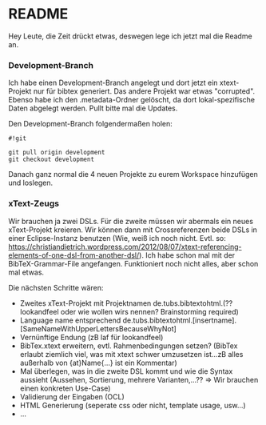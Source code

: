 # README #

Hey Leute, die Zeit drückt etwas, deswegen lege ich jetzt mal die Readme an.

### Development-Branch ###

Ich habe einen Development-Branch angelegt und dort jetzt ein xtext-Projekt nur für bibtex generiert. Das andere Projekt war etwas "corrupted".
Ebenso habe ich den .metadata-Ordner gelöscht, da dort lokal-spezifische Daten abgelegt werden.
Pullt bitte mal die Updates.

Den Development-Branch folgendermaßen holen: 

```
#!git

git pull origin development
git checkout development
```

Danach ganz normal die 4 neuen Projekte zu eurem Workspace hinzufügen und loslegen.

### xText-Zeugs ###

Wir brauchen ja zwei DSLs. Für die zweite müssen wir abermals ein neues xText-Projekt kreieren. Wir können dann mit Crossreferenzen beide DSLs in einer Eclipse-Instanz benutzen (Wie, weiß ich noch nicht. Evtl. so: https://christiandietrich.wordpress.com/2012/08/07/xtext-referencing-elements-of-one-dsl-from-another-dsl/). 
Ich habe schon mal mit der BibTeX-Grammar-File angefangen. Funktioniert noch nicht alles, aber schon mal etwas. 

Die nächsten Schritte wären:

* Zweites xText-Projekt mit Projektnamen de.tubs.bibtextohtml.(?? lookandfeel oder wie wollen wirs nennen? Brainstorming required)
* Language name entsprechend de.tubs.bibtextohtml.[insertname].[SameNameWithUpperLettersBecauseWhyNot]
* Vernünftige Endung (zB laf für lookandfeel)
* BibTex.xtext erweitern, evtl. Rahmenbedingungen setzen? (BibTex erlaubt ziemlich viel, was mit xtext schwer umzusetzen ist...zB alles außerhalb von {at}Name{...} ist ein Kommentar)
* Mal überlegen, was in die zweite DSL kommt und wie die Syntax aussieht (Aussehen, Sortierung, mehrere Varianten,...?? => Wir brauchen einen konkreten Use-Case)
* Validierung der Eingaben (OCL)
* HTML Generierung (seperate css oder nicht, template usage, usw...) 
* ...
